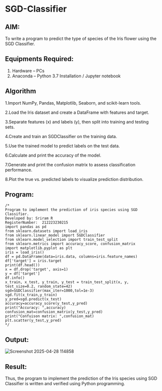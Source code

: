 # SGD-Classifier
## AIM:
To write a program to predict the type of species of the Iris flower using the SGD Classifier.

## Equipments Required:
1. Hardware – PCs
2. Anaconda – Python 3.7 Installation / Jupyter notebook

## Algorithm
1.Import NumPy, Pandas, Matplotlib, Seaborn, and scikit-learn tools.

2.Load the Iris dataset and create a DataFrame with features and target.

3.Separate features (x) and labels (y), then split into training and testing sets.

4.Create and train an SGDClassifier on the training data.

5.Use the trained model to predict labels on the test data.

6.Calculate and print the accuracy of the model.

7.Generate and print the confusion matrix to assess classification performance.

8.Plot the true vs. predicted labels to visualize prediction distribution.
## Program:
```
/*
Program to implement the prediction of iris species using SGD Classifier.
Developed by: Sriram R
RegisterNumber:  212223230215
import pandas as pd
from sklearn.datasets import load_iris
from sklearn.linear_model import SGDClassifier
from sklearn.model_selection import train_test_split
from sklearn.metrics import accuracy_score, confusion_matrix
import matplotlib.pyplot as plt
iris = load_iris()
df = pd.DataFrame(data=iris.data, columns=iris.feature_names)
df['target'] = iris.target
print(df.head())
x = df.drop('target', axis=1)
y = df['target']
df.info()
x_train, x_test, y_train, y_test = train_test_split(x, y, test_size=0.2, random_state=42)
sgd=SGDClassifier(max_iter=1000,tol=1e-3)
sgd.fit(x_train,y_train)
y_pred=sgd.predict(x_test)
accuracy=accuracy_score(y_test,y_pred)
print("Accuracy: ",accuracy)
confusion_mat=confusion_matrix(y_test,y_pred)
print("Confuison matrix: ",confusion_mat)
plt.scatter(y_test,y_pred)
*/
```

## Output:

![Screenshot 2025-04-28 114858](https://github.com/user-attachments/assets/a6afd20f-5f83-4c7c-a529-47e55e916d56)

## Result:
Thus, the program to implement the prediction of the Iris species using SGD Classifier is written and verified using Python programming.
